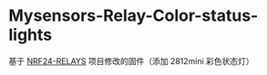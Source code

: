 # Mysensors-Relay-Color-status-lights
基于 [NRF24-RELAYS](https://github.com/huexpub/NRF24-RELAYS) 项目修改的固件（添加 2812mini 彩色状态灯）
